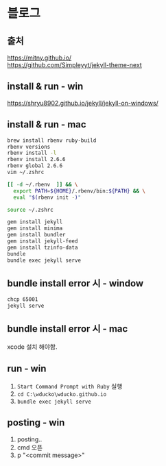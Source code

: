 # 블로그

## 출처
https://mitny.github.io/  
https://github.com/Simpleyyt/jekyll-theme-next  

## install & run - win
https://shryu8902.github.io/jekyll/jekyll-on-windows/

## install & run - mac
```sh
brew install rbenv ruby-build
rbenv versions
rbenv install -l
rbenv install 2.6.6
rbenv global 2.6.6
vim ~/.zshrc

[[ -d ~/.rbenv  ]] && \
  export PATH=${HOME}/.rbenv/bin:${PATH} && \
  eval "$(rbenv init -)"

source ~/.zshrc

gem install jekyll
gem install minima
gem install bundler
gem install jekyll-feed
gem install tzinfo-data
bundle
bundle exec jekyll serve
```

## bundle install error 시 - window
```sh
chcp 65001
jekyll serve
```

## bundle install error 시 - mac
xcode 설치 해야함.

## run - win
1. `Start Command Prompt with Ruby` 실행
2. `cd C:\wducko\wducko.github.io`
3. `bundle exec jekyll serve`

## posting - win
1. posting..
2. cmd 오픈
3. p "\<commit message\>"